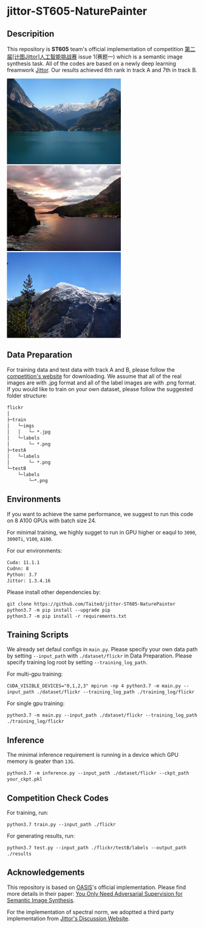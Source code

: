 # jittor-ST605-NaturePainter
## Descripition
This repository is **ST605** team's official implementation of competition [第二届\[计图Jittor\]人工智能挑战赛](https://www.educoder.net/competitions/index/Jittor-3) issue 1(赛题一) which is a semantic image synthesis task. All of the codes are based on a newly deep learning freamwork [Jittor](https://cg.cs.tsinghua.edu.cn/jittor/).  Our results achieved 6th rank in track A and 7th in track B.

<img src="./selects/6763885_1e1de3595e_b.jpg" width="300px"> <img src="./selects/4938686252_5f8e828799_b.jpg" width="300px"> <img src="./selects/26073140953_c90b711711_b.jpg" width="300px">

## Data Preparation
For training data and test data with track A and B, please follow the [competition's website](https://www.educoder.net/competitions/index/Jittor-3) for downloading. We assume that all of the real images are with .jpg format and all of the label images are with .png format. If you would like to train on your own dataset, please follow the suggested folder structure:
```
flickr
│
├─train
│   └─imgs
│   │   └─ *.jpg
│   └─labels
│       └─ *.png
├─testA
│   └─labels
│       └─ *.png
└─testB
    └─labels
        └─*.png
```
## Environments
If you want to achieve the same performance, we suggest to run this code on 8 A100 GPUs with batch size 24. 

For minimal training, we highly sugget to run in GPU higher or eaqul to `3090`, `3090Ti`, `V100`, `A100`.

For our environments:
```
Cuda: 11.1.1
Cudnn: 8
Python: 3.7
Jittor: 1.3.4.16
```
Please install other dependencies by:
```
git clone https://github.com/Taited/jittor-ST605-NaturePainter
python3.7 -m pip install --upgrade pip
python3.7 -m pip install -r requirements.txt
```
## Training Scripts
We already set defaul configs in `main.py`. Please specify your own data path by setting `--input_path` with `./dataset/flickr` in Data Preparation. Please specify training log root by setting `--training_log_path`. 

For multi-gpu training:
```
CUDA_VISIBLE_DEVICES="0,1,2,3" mpirun -np 4 python3.7 -m main.py --input_path ./dataset/flickr --training_log_path ./training_log/flickr
```

For single gpu training:
```
python3.7 -m main.py --input_path ./dataset/flickr --training_log_path ./training_log/flickr
```

## Inference
The minimal inference requirement is running in a device which GPU memory is geater than `13G`.
```
python3.7 -m inference.py --input_path ./dataset/flickr --ckpt_path your_ckpt.pkl
```

## Competition Check Codes
For training, run:
```
python3.7 train.py --input_path ./flickr
```

For generating results, run:
```
python3.7 test.py --input_path ./flickr/testB/labels --output_path ./results
```
## Acknowledgements
This repository is based on [OASIS](https://github.com/boschresearch/OASIS)'s official implementation. Please find more details in their paper: [You Only Need Adversarial Supervision for Semantic Image Synthesis](https://arxiv.org/abs/2012.04781).

For the implementation of spectral norm, we adoptted a third party implementation from [Jittor's Discussion Website](https://discuss.jittor.org/t/topic/194).
